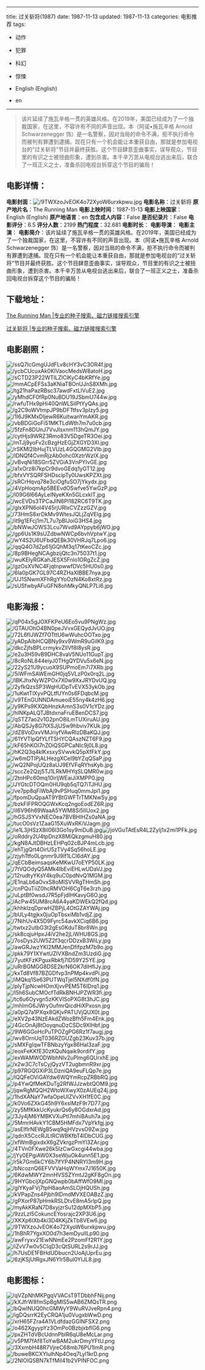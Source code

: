 
---
title: 过关斩将(1987)
date: 1987-11-13
updated: 1987-11-13
categories: 电影推荐
tags:
- 动作
- 犯罪
- 科幻
- 惊悚

- English (English)
- en
---


> 该片延续了施瓦辛格一贯的英雄风格。在2019年，美国已经成为了一个独裁国家，在这里，不容许有不同的声音出现。本（阿诺•施瓦辛格 Arnold Schwarzenegger 饰）是一名警察，因对当局的命令不满，拒不执行命令而被判有罪遭到逮捕。现在只有一个机会能让本重获自由，那就是参加电视台的“过关斩将”节目并最终获胜。这个节目肆意歪曲事实，误导观众，节目里的有识之士被扭曲形象，遭到杀害。本千辛万苦从电视台逃出来后，联合了一班正义之士，准备杀回电视台拆穿这个节目的骗局！

## **电影详情**：

**电影封面**：<img src="https://image.tmdb.org/t/p/w200/9TWXzoJvEOK4o72XyoW6urxkpwu.jpg" alt="/9TWXzoJvEOK4o72XyoW6urxkpwu.jpg" title="/9TWXzoJvEOK4o72XyoW6urxkpwu.jpg">
**电影名称**：过关斩将
**原产地片名**：The Running Man
**电影上映时间**：1987-11-13
**电影上映国家**：English (English)
**原产地语言**：en
**包含成人内容**：False
**是否纪录片**：False
**电影评分**：6.5
**评分人数**：2199
**热门程度**：32.681
**电影时长**：
**电影导演**：
**电影主演**：
**电影简介**：该片延续了施瓦辛格一贯的英雄风格。在2019年，美国已经成为了一个独裁国家，在这里，不容许有不同的声音出现。本（阿诺•施瓦辛格 Arnold Schwarzenegger 饰）是一名警察，因对当局的命令不满，拒不执行命令而被判有罪遭到逮捕。现在只有一个机会能让本重获自由，那就是参加电视台的“过关斩将”节目并最终获胜。这个节目肆意歪曲事实，误导观众，节目里的有识之士被扭曲形象，遭到杀害。本千辛万苦从电视台逃出来后，联合了一班正义之士，准备杀回电视台拆穿这个节目的骗局！

## **下载地址**：
[The Running Man |专业的种子搜索、磁力链接搜索引擎](https://movie.amd794.com:2083/?search=The%20Running%20Man&ordering=&mode=match_phrase&page_size=10&page=1)

[过关斩将 |专业的种子搜索、磁力链接搜索引擎](https://movie.amd794.com:2083/?search=%E8%BF%87%E5%85%B3%E6%96%A9%E5%B0%86&ordering=&mode=match_phrase&page_size=10&page=1)
 

## **电影剧照**：
<img src="https://image.tmdb.org/t/p/original/ssQ7IcGmgUJdFLv8cHY3vC3OR4f.jpg" alt="/ssQ7IcGmgUJdFLv8cHY3vC3OR4f.jpg" title="/ssQ7IcGmgUJdFLv8cHY3vC3OR4f.jpg"><img src="https://image.tmdb.org/t/p/original/ycbCUcuxAk0KlVaocMedsW8atoH.jpg" alt="/ycbCUcuxAk0KlVaocMedsW8atoH.jpg" title="/ycbCUcuxAk0KlVaocMedsW8atoH.jpg"><img src="https://image.tmdb.org/t/p/original/sCTD23P22WTILZlClKyC4bKRfYe.jpg" alt="/sCTD23P22WTILZlClKyC4bKRfYe.jpg" title="/sCTD23P22WTILZlClKyC4bKRfYe.jpg"><img src="https://image.tmdb.org/t/p/original/mmACpEFSs3aKNiaTBOnUJnS8XMh.jpg" alt="/mmACpEFSs3aKNiaTBOnUJnS8XMh.jpg" title="/mmACpEFSs3aKNiaTBOnUJnS8XMh.jpg"><img src="https://image.tmdb.org/t/p/original/tg21haPazRBsc37awdFxtLlVuE2.jpg" alt="/tg21haPazRBsc37awdFxtLlVuE2.jpg" title="/tg21haPazRBsc37awdFxtLlVuE2.jpg"><img src="https://image.tmdb.org/t/p/original/yMhdCF0fRp0NuBDU19JSbmU744w.jpg" alt="/yMhdCF0fRp0NuBDU19JSbmU744w.jpg" title="/yMhdCF0fRp0NuBDU19JSbmU744w.jpg"><img src="https://image.tmdb.org/t/p/original/rwfuTHx9pHi40QnWLSiIPtYyQAs.jpg" alt="/rwfuTHx9pHi40QnWLSiIPtYyQAs.jpg" title="/rwfuTHx9pHi40QnWLSiIPtYyQAs.jpg"><img src="https://image.tmdb.org/t/p/original/g2C9oWVtmpJP9bDFTtfsv3pIzy5.jpg" alt="/g2C9oWVtmpJP9bDFTtfsv3pIzy5.jpg" title="/g2C9oWVtmpJP9bDFTtfsv3pIzy5.jpg"><img src="https://image.tmdb.org/t/p/original/1I6J9KMxDIjewR6KuitwanYmAKR.jpg" alt="/1I6J9KMxDIjewR6KuitwanYmAKR.jpg" title="/1I6J9KMxDIjewR6KuitwanYmAKR.jpg"><img src="https://image.tmdb.org/t/p/original/vbBDGiGoFi51MKTLdWth7m7u0cb.jpg" alt="/vbBDGiGoFi51MKTLdWth7m7u0cb.jpg" title="/vbBDGiGoFi51MKTLdWth7m7u0cb.jpg"><img src="https://image.tmdb.org/t/p/original/5fzFn8DUnJ7VvJIsxnm113hQmJY.jpg" alt="/5fzFn8DUnJ7VvJIsxnm113hQmJY.jpg" title="/5fzFn8DUnJ7VvJIsxnm113hQmJY.jpg"><img src="https://image.tmdb.org/t/p/original/cytHjs9WRZ3Rmo83V5DgeTR3Oei.jpg" alt="/cytHjs9WRZ3Rmo83V5DgeTR3Oei.jpg" title="/cytHjs9WRZ3Rmo83V5DgeTR3Oei.jpg"><img src="https://image.tmdb.org/t/p/original/mTJj9yoFv2cBzgHzEGjZXGYD3Xl.jpg" alt="/mTJj9yoFv2cBzgHzEGjZXGYD3Xl.jpg" title="/mTJj9yoFv2cBzgHzEGjZXGYD3Xl.jpg"><img src="https://image.tmdb.org/t/p/original/rSKMl2IbHujTLVUzL4GQGMG2VIb.jpg" alt="/rSKMl2IbHujTLVUzL4GQGMG2VIb.jpg" title="/rSKMl2IbHujTLVUzL4GQGMG2VIb.jpg"><img src="https://image.tmdb.org/t/p/original/lDNQf4CvmRjzAb0ohc0XztrWzIX.jpg" alt="/lDNQf4CvmRjzAb0ohc0XztrWzIX.jpg" title="/lDNQf4CvmRjzAb0ohc0XztrWzIX.jpg"><img src="https://image.tmdb.org/t/p/original/vBvqNi18SGrr5ZVGiA3VnPYIvGE.jpg" alt="/vBvqNi18SGrr5ZVGiA3VnPYIvGE.jpg" title="/vBvqNi18SGrr5ZVGiA3VnPYIvGE.jpg"><img src="https://image.tmdb.org/t/p/original/a1xOrz8i7kpCr9dvoGEdq1yGT12.jpg" alt="/a1xOrz8i7kpCr9dvoGEdq1yGT12.jpg" title="/a1xOrz8i7kpCr9dvoGEdq1yGT12.jpg"><img src="https://image.tmdb.org/t/p/original/bfxVYSQRFSHDscipTy0UwsKPZXt.jpg" alt="/bfxVYSQRFSHDscipTy0UwsKPZXt.jpg" title="/bfxVYSQRFSHDscipTy0UwsKPZXt.jpg"><img src="https://image.tmdb.org/t/p/original/sRCrHqvq78e3ciOgfuSO7jYkydx.jpg" alt="/sRCrHqvq78e3ciOgfuSO7jYkydx.jpg" title="/sRCrHqvq78e3ciOgfuSO7jYkydx.jpg"><img src="https://image.tmdb.org/t/p/original/4VpHoqmAp5BEEvdOSwfve5YwGzP.jpg" alt="/4VpHoqmAp5BEEvdOSwfve5YwGzP.jpg" title="/4VpHoqmAp5BEEvdOSwfve5YwGzP.jpg"><img src="https://image.tmdb.org/t/p/original/l09G6I66AyLeINyeKXn5GLcxklT.jpg" alt="/l09G6I66AyLeINyeKXn5GLcxklT.jpg" title="/l09G6I66AyLeINyeKXn5GLcxklT.jpg"><img src="https://image.tmdb.org/t/p/original/wcEVDs3TPCaJlN6Pl182RC6T9TK.jpg" alt="/wcEVDs3TPCaJlN6Pl182RC6T9TK.jpg" title="/wcEVDs3TPCaJlN6Pl182RC6T9TK.jpg"><img src="https://image.tmdb.org/t/p/original/glxXPN6oI4V45rjURlxCVZzzGZV.jpg" alt="/glxXPN6oI4V45rjURlxCVZzzGZV.jpg" title="/glxXPN6oI4V45rjURlxCVZzzGZV.jpg"><img src="https://image.tmdb.org/t/p/original/73HmS8xrDkMv9WtesJQLjZqVElg.jpg" alt="/73HmS8xrDkMv9WtesJQLjZqVElg.jpg" title="/73HmS8xrDkMv9WtesJQLjZqVElg.jpg"><img src="https://image.tmdb.org/t/p/original/it9g1EFcj1m7L7u7pBIJoiG3HS4.jpg" alt="/it9g1EFcj1m7L7u7pBIJoiG3HS4.jpg" title="/it9g1EFcj1m7L7u7pBIJoiG3HS4.jpg"><img src="https://image.tmdb.org/t/p/original/bNWwJOWS3Lcu7Wvd9AYppyb6jWO.jpg" alt="/bNWwJOWS3Lcu7Wvd9AYppyb6jWO.jpg" title="/bNWwJOWS3Lcu7Wvd9AYppyb6jWO.jpg"><img src="https://image.tmdb.org/t/p/original/gp6Us1K9sUZdbwNWCp6bvhVptwY.jpg" alt="/gp6Us1K9sUZdbwNWCp6bvhVptwY.jpg" title="/gp6Us1K9sUZdbwNWCp6bvhVptwY.jpg"><img src="https://image.tmdb.org/t/p/original/wY4S2U6UFbdQEBk30VHRJq7Lpo6.jpg" alt="/wY4S2U6UFbdQEBk30VHRJq7Lpo6.jpg" title="/wY4S2U6UFbdQEBk30VHRJq7Lpo6.jpg"><img src="https://image.tmdb.org/t/p/original/qqQ4O7dZp61jGQhM3q17tKeoCZc.jpg" alt="/qqQ4O7dZp61jGQhM3q17tKeoCZc.jpg" title="/qqQ4O7dZp61jGQhM3q17tKeoCZc.jpg"><img src="https://image.tmdb.org/t/p/original/8p9BHegNCAgbzijQtc3n75037t1.jpg" alt="/8p9BHegNCAgbzijQtc3n75037t1.jpg" title="/8p9BHegNCAgbzijQtc3n75037t1.jpg"><img src="https://image.tmdb.org/t/p/original/wuKEIyRGKahJESX5Fnlo1ORgZcZ.jpg" alt="/wuKEIyRGKahJESX5Fnlo1ORgZcZ.jpg" title="/wuKEIyRGKahJESX5Fnlo1ORgZcZ.jpg"><img src="https://image.tmdb.org/t/p/original/gzOsXVNC4FjqtnpwwfDVc5HU0s0.jpg" alt="/gzOsXVNC4FjqtnpwwfDVc5HU0s0.jpg" title="/gzOsXVNC4FjqtnpwwfDVc5HU0s0.jpg"><img src="https://image.tmdb.org/t/p/original/6la0pGK7GL97C4RZHaXIBBE7nya.jpg" alt="/6la0pGK7GL97C4RZHaXIBBE7nya.jpg" title="/6la0pGK7GL97C4RZHaXIBBE7nya.jpg"><img src="https://image.tmdb.org/t/p/original/UJ1SNwmXFhRgYYoOzN4Ko8xtRz.jpg" alt="/UJ1SNwmXFhRgYYoOzN4Ko8xtRz.jpg" title="/UJ1SNwmXFhRgYYoOzN4Ko8xtRz.jpg"><img src="https://image.tmdb.org/t/p/original/sUSfwbyAFuGFN8ohMkyQNLP7Li6.jpg" alt="/sUSfwbyAFuGFN8ohMkyQNLP7Li6.jpg" title="/sUSfwbyAFuGFN8ohMkyQNLP7Li6.jpg">

## **电影海报**：
<img src="https://image.tmdb.org/t/p/original/qP04x5gJOXFKPeU6Eo5vu9PNgWz.jpg" alt="/qP04x5gJOXFKPeU6Eo5vu9PNgWz.jpg" title="/qP04x5gJOXFKPeU6Eo5vu9PNgWz.jpg"><img src="https://image.tmdb.org/t/p/original/GTAUOhO4BN0peJVvxGEQydJvUO.jpg" alt="/GTAUOhO4BN0peJVvxGEQydJvUO.jpg" title="/GTAUOhO4BN0peJVvxGEQydJvUO.jpg"><img src="https://image.tmdb.org/t/p/original/72L6fIJWZf7OTttU6wWuhcOOTxo.jpg" alt="/72L6fIJWZf7OTttU6wWuhcOOTxo.jpg" title="/72L6fIJWZf7OTttU6wWuhcOOTxo.jpg"><img src="https://image.tmdb.org/t/p/original/yADpAIbHCQBNy9xv9WmR9uGilK9.jpg" alt="/yADpAIbHCQBNy9xv9WmR9uGilK9.jpg" title="/yADpAIbHCQBNy9xv9WmR9uGilK9.jpg"><img src="https://image.tmdb.org/t/p/original/dkcZjfsBPLcrmykvZlIVf8I8ysR.jpg" alt="/dkcZjfsBPLcrmykvZlIVf8I8ysR.jpg" title="/dkcZjfsBPLcrmykvZlIVf8I8ysR.jpg"><img src="https://image.tmdb.org/t/p/original/e2u3H59vB9DHC8vaV5NUo11GupT.jpg" alt="/e2u3H59vB9DHC8vaV5NUo11GupT.jpg" title="/e2u3H59vB9DHC8vaV5NUo11GupT.jpg"><img src="https://image.tmdb.org/t/p/original/8cRoNL844eiyJ0THgQYDVu5x6eN.jpg" alt="/8cRoNL844eiyJ0THgQYDVu5x6eN.jpg" title="/8cRoNL844eiyJ0THgQYDVu5x6eN.jpg"><img src="https://image.tmdb.org/t/p/original/22yS21U9ycuoX9SUPmoEm7i7XRb.jpg" alt="/22yS21U9ycuoX9SUPmoEm7i7XRb.jpg" title="/22yS21U9ycuoX9SUPmoEm7i7XRb.jpg"><img src="https://image.tmdb.org/t/p/original/5iWFmSAWEmGH0jq5VLzP0x0rq2L.jpg" alt="/5iWFmSAWEmGH0jq5VLzP0x0rq2L.jpg" title="/5iWFmSAWEmGH0jq5VLzP0x0rq2L.jpg"><img src="https://image.tmdb.org/t/p/original/lBKJhxNyWZPOx7X0w9XxJRYDvUQ.jpg" alt="/lBKJhxNyWZPOx7X0w9XxJRYDvUQ.jpg" title="/lBKJhxNyWZPOx7X0w9XxJRYDvUQ.jpg"><img src="https://image.tmdb.org/t/p/original/2yfkQzsSP3WqHUDpTvEVX53ykOb.jpg" alt="/2yfkQzsSP3WqHUDpTvEVX53ykOb.jpg" title="/2yfkQzsSP3WqHUDpTvEVX53ykOb.jpg"><img src="https://image.tmdb.org/t/p/original/1uKwtTlXyvPQLtfUYn0s6FDqbcM.jpg" alt="/1uKwtTlXyvPQLtfUYn0s6FDqbcM.jpg" title="/1uKwtTlXyvPQLtfUYn0s6FDqbcM.jpg"><img src="https://image.tmdb.org/t/p/original/v9TEnGUNNDAmueoiE55ny4k4zH6.jpg" alt="/v9TEnGUNNDAmueoiE55ny4k4zH6.jpg" title="/v9TEnGUNNDAmueoiE55ny4k4zH6.jpg"><img src="https://image.tmdb.org/t/p/original/y9KPs9KXQbHnzkAmnS3s0V1cYDz.jpg" alt="/y9KPs9KXQbHnzkAmnS3s0V1cYDz.jpg" title="/y9KPs9KXQbHnzkAmnS3s0V1cYDz.jpg"><img src="https://image.tmdb.org/t/p/original/hINKpALQTJBtdxnaFruEBenDCS7.jpg" alt="/hINKpALQTJBtdxnaFruEBenDCS7.jpg" title="/hINKpALQTJBtdxnaFruEBenDCS7.jpg"><img src="https://image.tmdb.org/t/p/original/qSTZ7ao2v1G2pnO8iLmTUXiruAU.jpg" alt="/qSTZ7ao2v1G2pnO8iLmTUXiruAU.jpg" title="/qSTZ7ao2v1G2pnO8iLmTUXiruAU.jpg"><img src="https://image.tmdb.org/t/p/original/AbQSJy8G7tXSJjUSw9hbviv7KUk.jpg" alt="/AbQSJy8G7tXSJjUSw9hbviv7KUk.jpg" title="/AbQSJy8G7tXSJjUSw9hbviv7KUk.jpg"><img src="https://image.tmdb.org/t/p/original/dZ8VoDxvVMJriyfVAwRIzDBaKQJ.jpg" alt="/dZ8VoDxvVMJriyfVAwRIzDBaKQJ.jpg" title="/dZ8VoDxvVMJriyfVAwRIzDBaKQJ.jpg"><img src="https://image.tmdb.org/t/p/original/61YVTIpQfYLfTSHYCQAszNZT6F9.jpg" alt="/61YVTIpQfYLfTSHYCQAszNZT6F9.jpg" title="/61YVTIpQfYLfTSHYCQAszNZT6F9.jpg"><img src="https://image.tmdb.org/t/p/original/kF65hKOI7nZOiQSGPCaNIc9j0L8.jpg" alt="/kF65hKOI7nZOiQSGPCaNIc9j0L8.jpg" title="/kF65hKOI7nZOiQSGPCaNIc9j0L8.jpg"><img src="https://image.tmdb.org/t/p/original/hK2Q3q4klKxsxySVwvkQ5pXfFkY.jpg" alt="/hK2Q3q4klKxsxySVwvkQ5pXfFkY.jpg" title="/hK2Q3q4klKxsxySVwvkQ5pXfFkY.jpg"><img src="https://image.tmdb.org/t/p/original/w6mDTIPjALHezgXCeI9bYZqQSaP.jpg" alt="/w6mDTIPjALHezgXCeI9bYZqQSaP.jpg" title="/w6mDTIPjALHezgXCeI9bYZqQSaP.jpg"><img src="https://image.tmdb.org/t/p/original/wQ2NPojUQz8aUJ9EfVFqRYhsKyb.jpg" alt="/wQ2NPojUQz8aUJ9EfVFqRYhsKyb.jpg" title="/wQ2NPojUQz8aUJ9EfVFqRYhsKyb.jpg"><img src="https://image.tmdb.org/t/p/original/sccZe2Qzj5TJ1LRkMHYqSLQMR0w.jpg" alt="/sccZe2Qzj5TJ1LRkMHYqSLQMR0w.jpg" title="/sccZe2Qzj5TJ1LRkMHYqSLQMR0w.jpg"><img src="https://image.tmdb.org/t/p/original/2tnHPc60mq10irljWEaiJiXMPP0.jpg" alt="/2tnHPc60mq10irljWEaiJiXMPP0.jpg" title="/2tnHPc60mq10irljWEaiJiXMPP0.jpg"><img src="https://image.tmdb.org/t/p/original/JYGtcDTOQm0HU9qb5qTQ7iTJHU.jpg" alt="/JYGtcDTOQm0HU9qb5qTQ7iTJHU.jpg" title="/JYGtcDTOQm0HU9qb5qTQ7iTJHU.jpg"><img src="https://image.tmdb.org/t/p/original/ve7pp8qFiWbAj9vPSHuq0mmJpi1.jpg" alt="/ve7pp8qFiWbAj9vPSHuq0mmJpi1.jpg" title="/ve7pp8qFiWbAj9vPSHuq0mmJpi1.jpg"><img src="https://image.tmdb.org/t/p/original/fpomDuQpaAT9YBtGWFTrTMKNwSy.jpg" alt="/fpomDuQpaAT9YBtGWFTrTMKNwSy.jpg" title="/fpomDuQpaAT9YBtGWFTrTMKNwSy.jpg"><img src="https://image.tmdb.org/t/p/original/bzkFlFPROQGWxKcq2ngoEodEZ6R.jpg" alt="/bzkFlFPROQGWxKcq2ngoEodEZ6R.jpg" title="/bzkFlFPROQGWxKcq2ngoEodEZ6R.jpg"><img src="https://image.tmdb.org/t/p/original/iI6V96h69WaaA5YWM8Si5IIUox2.jpg" alt="/iI6V96h69WaaA5YWM8Si5IIUox2.jpg" title="/iI6V96h69WaaA5YWM8Si5IIUox2.jpg"><img src="https://image.tmdb.org/t/p/original/hGSJSYVxNEC0ea7BVBHlHZs0aNA.jpg" alt="/hGSJSYVxNEC0ea7BVBHlHZs0aNA.jpg" title="/hGSJSYVxNEC0ea7BVBHlHZs0aNA.jpg"><img src="https://image.tmdb.org/t/p/original/tucO0sVz1ZaaG15XuWxRKiVJagm.jpg" alt="/tucO0sVz1ZaaG15XuWxRKiVJagm.jpg" title="/tucO0sVz1ZaaG15XuWxRKiVJagm.jpg"><img src="https://image.tmdb.org/t/p/original/ie1L3jHSzX8il06l3Go1sy9mDuB.jpg" alt="/ie1L3jHSzX8il06l3Go1sy9mDuB.jpg" title="/ie1L3jHSzX8il06l3Go1sy9mDuB.jpg"><img src="https://image.tmdb.org/t/p/original/joVGuTAtEsR4L2Zylj1x2mi1PFk.jpg" alt="/joVGuTAtEsR4L2Zylj1x2mi1PFk.jpg" title="/joVGuTAtEsR4L2Zylj1x2mi1PFk.jpg"><img src="https://image.tmdb.org/t/p/original/oRddry2U4tpDnzX8MiQkzgmuH80.jpg" alt="/oRddry2U4tpDnzX8MiQkzgmuH80.jpg" title="/oRddry2U4tpDnzX8MiQkzgmuH80.jpg"><img src="https://image.tmdb.org/t/p/original/kgN8AJtDBHzLEHPq02cBJP4mLcb.jpg" alt="/kgN8AJtDBHzLEHPq02cBJP4mLcb.jpg" title="/kgN8AJtDBHzLEHPq02cBJP4mLcb.jpg"><img src="https://image.tmdb.org/t/p/original/ehTjgQrt4OirU5zTVy4Sq56hoLE.jpg" alt="/ehTjgQrt4OirU5zTVy4Sq56hoLE.jpg" title="/ehTjgQrt4OirU5zTVy4Sq56hoLE.jpg"><img src="https://image.tmdb.org/t/p/original/zjyhTtfo0Lgnmr9J9If1LCl6dAY.jpg" alt="/zjyhTtfo0Lgnmr9J9If1LCl6dAY.jpg" title="/zjyhTtfo0Lgnmr9J9If1LCl6dAY.jpg"><img src="https://image.tmdb.org/t/p/original/qECbBeimsaqsKeMKwU7oEYP50LK.jpg" alt="/qECbBeimsaqsKeMKwU7oEYP50LK.jpg" title="/qECbBeimsaqsKeMKwU7oEYP50LK.jpg"><img src="https://image.tmdb.org/t/p/original/7tVQOdyQ5AMk4IbEviEHLwUDaVJ.jpg" alt="/7tVQOdyQ5AMk4IbEviEHLwUDaVJ.jpg" title="/7tVQOdyQ5AMk4IbEviEHLwUDaVJ.jpg"><img src="https://image.tmdb.org/t/p/original/12rudtyYKsY4kq9uC0pdNvQ1MGM.jpg" alt="/12rudtyYKsY4kq9uC0pdNvQ1MGM.jpg" title="/12rudtyYKsY4kq9uC0pdNvQ1MGM.jpg"><img src="https://image.tmdb.org/t/p/original/E1naLb6aOvxS8oMISVVRgTHmSh.jpg" alt="/E1naLb6aOvxS8oMISVVRgTHmSh.jpg" title="/E1naLb6aOvxS8oMISVVRgTHmSh.jpg"><img src="https://image.tmdb.org/t/p/original/cnPQuTiiZ0hcRMVOH6CgT6e3rzh.jpg" alt="/cnPQuTiiZ0hcRMVOH6CgT6e3rzh.jpg" title="/cnPQuTiiZ0hcRMVOH6CgT6e3rzh.jpg"><img src="https://image.tmdb.org/t/p/original/uLptBf0wsdJ7R5pFjdIHKavyG6O.jpg" alt="/uLptBf0wsdJ7R5pFjdIHKavyG6O.jpg" title="/uLptBf0wsdJ7R5pFjdIHKavyG6O.jpg"><img src="https://image.tmdb.org/t/p/original/AcPw45UM8rcA6A4yaKDWEkQ2fQd.jpg" alt="/AcPw45UM8rcA6A4yaKDWEkQ2fQd.jpg" title="/AcPw45UM8rcA6A4yaKDWEkQ2fQd.jpg"><img src="https://image.tmdb.org/t/p/original/khhkIzqDprwHZBPjL4OtGZAYWAj.jpg" alt="/khhkIzqDprwHZBPjL4OtGZAYWAj.jpg" title="/khhkIzqDprwHZBPjL4OtGZAYWAj.jpg"><img src="https://image.tmdb.org/t/p/original/bULy4tgjkx0juOpTbsxiMb1vdjZ.jpg" alt="/bULy4tgjkx0juOpTbsxiMb1vdjZ.jpg" title="/bULy4tgjkx0juOpTbsxiMb1vdjZ.jpg"><img src="https://image.tmdb.org/t/p/original/7NihUv4X5D9Fyrc54avkXCiq6B6.jpg" alt="/7NihUv4X5D9Fyrc54avkXCiq6B6.jpg" title="/7NihUv4X5D9Fyrc54avkXCiq6B6.jpg"><img src="https://image.tmdb.org/t/p/original/twtxz2utbG3t2gEs0KduT8br8Wn.jpg" alt="/twtxz2utbG3t2gEs0KduT8br8Wn.jpg" title="/twtxz2utbG3t2gEs0KduT8br8Wn.jpg"><img src="https://image.tmdb.org/t/p/original/sk8cqjuHpxJ4iV2he2jLiWHU8GS.jpg" alt="/sk8cqjuHpxJ4iV2he2jLiWHU8GS.jpg" title="/sk8cqjuHpxJ4iV2he2jLiWHU8GS.jpg"><img src="https://image.tmdb.org/t/p/original/7osDys2UW5Z2f3qcrDDzxB3WiLy.jpg" alt="/7osDys2UW5Z2f3qcrDDzxB3WiLy.jpg" title="/7osDys2UW5Z2f3qcrDDzxB3WiLy.jpg"><img src="https://image.tmdb.org/t/p/original/awGRJwzYKI2MMJenDfifpzM7b9o.jpg" alt="/awGRJwzYKI2MMJenDfifpzM7b9o.jpg" title="/awGRJwzYKI2MMJenDfifpzM7b9o.jpg"><img src="https://image.tmdb.org/t/p/original/pkk79Y1XYwtUZIVXBndZm3UzdiG.jpg" alt="/pkk79Y1XYwtUZIVXBndZm3UzdiG.jpg" title="/pkk79Y1XYwtUZIVXBndZm3UzdiG.jpg"><img src="https://image.tmdb.org/t/p/original/7yutKFzKPguxRbkfj7ID59Y25YE.jpg" alt="/7yutKFzKPguxRbkfj7ID59Y25YE.jpg" title="/7yutKFzKPguxRbkfj7ID59Y25YE.jpg"><img src="https://image.tmdb.org/t/p/original/uRrBGMGG8DSE2krN6OK7dIHflJy.jpg" alt="/uRrBGMGG8DSE2krN6OK7dIHflJy.jpg" title="/uRrBGMGG8DSE2krN6OK7dIHflJy.jpg"><img src="https://image.tmdb.org/t/p/original/kxTd8Vf87BZGDfvp3nPMp4kvdPi.jpg" alt="/kxTd8Vf87BZGDfvp3nPMp4kvdPi.jpg" title="/kxTd8Vf87BZGDfvp3nPMp4kvdPi.jpg"><img src="https://image.tmdb.org/t/p/original/iMQkq1Se63PUTWqTjel5NXdf0fN.jpg" alt="/iMQkq1Se63PUTWqTjel5NXdf0fN.jpg" title="/iMQkq1Se63PUTWqTjel5NXdf0fN.jpg"><img src="https://image.tmdb.org/t/p/original/pIyTjpNcwHOmXjvvPEM5T6IDrq1.jpg" alt="/pIyTjpNcwHOmXjvvPEM5T6IDrq1.jpg" title="/pIyTjpNcwHOmXjvvPEM5T6IDrq1.jpg"><img src="https://image.tmdb.org/t/p/original/l5h6SubCMOcfTdRkBNHJPZWR3fi.jpg" alt="/l5h6SubCMOcfTdRkBNHJPZWR3fi.jpg" title="/l5h6SubCMOcfTdRkBNHJPZWR3fi.jpg"><img src="https://image.tmdb.org/t/p/original/tc6u6Oyvgn5zKKVISoPXG8t3hJC.jpg" alt="/tc6u6Oyvgn5zKKVISoPXG8t3hJC.jpg" title="/tc6u6Oyvgn5zKKVISoPXG8t3hJC.jpg"><img src="https://image.tmdb.org/t/p/original/mhImG6JWryOufmrQicdHiXPxosn.jpg" alt="/mhImG6JWryOufmrQicdHiXPxosn.jpg" title="/mhImG6JWryOufmrQicdHiXPxosn.jpg"><img src="https://image.tmdb.org/t/p/original/a0pQ7a1PXqx8QKjvPATUVjQUX0t.jpg" alt="/a0pQ7a1PXqx8QKjvPATUVjQUX0t.jpg" title="/a0pQ7a1PXqx8QKjvPATUVjQUX0t.jpg"><img src="https://image.tmdb.org/t/p/original/eXV2p43NzEAkdZWozBfh5Fm4Enk.jpg" alt="/eXV2p43NzEAkdZWozBfh5Fm4Enk.jpg" title="/eXV2p43NzEAkdZWozBfh5Fm4Enk.jpg"><img src="https://image.tmdb.org/t/p/original/4GcOnAj8tOoyqnuDzCSDc9XlHbf.jpg" alt="/4GcOnAj8tOoyqnuDzCSDc9XlHbf.jpg" title="/4GcOnAj8tOoyqnuDzCSDc9XlHbf.jpg"><img src="https://image.tmdb.org/t/p/original/9W6GGoHcPuTPOZgPG6Rz1f7augj.jpg" alt="/9W6GGoHcPuTPOZgPG6Rz1f7augj.jpg" title="/9W6GGoHcPuTPOZgPG6Rz1f7augj.jpg"><img src="https://image.tmdb.org/t/p/original/wv8OrnUqT036RZGUZgb23Kuv37b.jpg" alt="/wv8OrnUqT036RZGUZgb23Kuv37b.jpg" title="/wv8OrnUqT036RZGUZgb23Kuv37b.jpg"><img src="https://image.tmdb.org/t/p/original/sMXFgIqwTFBNbzyYgx86HaI3zaF.jpg" alt="/sMXFgIqwTFBNbzyYgx86HaI3zaF.jpg" title="/sMXFgIqwTFBNbzyYgx86HaI3zaF.jpg"><img src="https://image.tmdb.org/t/p/original/eoxFeKKfE30zKQuNqaik9ordifY.jpg" alt="/eoxFeKKfE30zKQuNqaik9ordifY.jpg" title="/eoxFeKKfE30zKQuNqaik9ordifY.jpg"><img src="https://image.tmdb.org/t/p/original/exWAMWODWbhNlv2uPlmg6QUrxhE.jpg" alt="/exWAMWODWbhNlv2uPlmg6QUrxhE.jpg" title="/exWAMWODWbhNlv2uPlmg6QUrxhE.jpg"><img src="https://image.tmdb.org/t/p/original/x2w3C7cTsCyjQyzVT2ugbmnR9xr.jpg" alt="/x2w3C7cTsCyjQyzVT2ugbmnR9xr.jpg" title="/x2w3C7cTsCyjQyzVT2ugbmnR9xr.jpg"><img src="https://image.tmdb.org/t/p/original/p97RGQGXiP3LDzniQA9euFLQp7e.jpg" alt="/p97RGQGXiP3LDzniQA9euFLQp7e.jpg" title="/p97RGQGXiP3LDzniQA9euFLQp7e.jpg"><img src="https://image.tmdb.org/t/p/original/lQQFeOViGAYdw6WQYmRcpZRBbRQ.jpg" alt="/lQQFeOViGAYdw6WQYmRcpZRBbRQ.jpg" title="/lQQFeOViGAYdw6WQYmRcpZRBbRQ.jpg"><img src="https://image.tmdb.org/t/p/original/p4YwQfMeKDuTg2RfWJJzwbtQOM9.jpg" alt="/p4YwQfMeKDuTg2RfWJJzwbtQOM9.jpg" title="/p4YwQfMeKDuTg2RfWJJzwbtQOM9.jpg"><img src="https://image.tmdb.org/t/p/original/jqwRgMQQH2WtoWXwyX0zAUEq24j.jpg" alt="/jqwRgMQQH2WtoWXwyX0zAUEq24j.jpg" title="/jqwRgMQQH2WtoWXwyX0zAUEq24j.jpg"><img src="https://image.tmdb.org/t/p/original/1hdXANaY7wfaOpeUIZVvXH1fE0C.jpg" alt="/1hdXANaY7wfaOpeUIZVvXH1fE0C.jpg" title="/1hdXANaY7wfaOpeUIZVvXH1fE0C.jpg"><img src="https://image.tmdb.org/t/p/original/k0Vo6ZXkG45h9Y6xslMzF9r7D77.jpg" alt="/k0Vo6ZXkG45h9Y6xslMzF9r7D77.jpg" title="/k0Vo6ZXkG45h9Y6xslMzF9r7D77.jpg"><img src="https://image.tmdb.org/t/p/original/zy5MfKkkUcKyukrQs6y8OGdxrAd.jpg" alt="/zy5MfKkkUcKyukrQs6y8OGdxrAd.jpg" title="/zy5MfKkkUcKyukrQs6y8OGdxrAd.jpg"><img src="https://image.tmdb.org/t/p/original/3Jy4jM6YMBKVXuPtI7mhiBAuh7a.jpg" alt="/3Jy4jM6YMBKVXuPtI7mhiBAuh7a.jpg" title="/3Jy4jM6YMBKVXuPtI7mhiBAuh7a.jpg"><img src="https://image.tmdb.org/t/p/original/5MmrHAvkY1CBM5HMFdx7VpYkfgj.jpg" alt="/5MmrHAvkY1CBM5HMFdx7VpYkfgj.jpg" title="/5MmrHAvkY1CBM5HMFdx7VpYkfgj.jpg"><img src="https://image.tmdb.org/t/p/original/asEIflrNEWgB5wq9qjHVzvsO9Zw.jpg" alt="/asEIflrNEWgB5wq9qjHVzvsO9Zw.jpg" title="/asEIflrNEWgB5wq9qjHVzvsO9Zw.jpg"><img src="https://image.tmdb.org/t/p/original/qdnX5CccRJLtRCWBKfbT4lDbCUG.jpg" alt="/qdnX5CccRJLtRCWBKfbT4lDbCUG.jpg" title="/qdnX5CccRJLtRCWBKfbT4lDbCUG.jpg"><img src="https://image.tmdb.org/t/p/original/xfWmBgixdxX6gZVkrgzPmYl3ZAr.jpg" alt="/xfWmBgixdxX6gZVkrgzPmYl3ZAr.jpg" title="/xfWmBgixdxX6gZVkrgzPmYl3ZAr.jpg"><img src="https://image.tmdb.org/t/p/original/4TVn0FXwe26k5IzCwGxcgi44wba.jpg" alt="/4TVn0FXwe26k5IzCwGxcgi44wba.jpg" title="/4TVn0FXwe26k5IzCwGxcgi44wba.jpg"><img src="https://image.tmdb.org/t/p/original/jYy0EPgiAW0X3seWjuOk4unn5E1.jpg" alt="/jYy0EPgiAW0X3seWjuOk4unn5E1.jpg" title="/jYy0EPgiAW0X3seWjuOk4unn5E1.jpg"><img src="https://image.tmdb.org/t/p/original/r5k7Gm6kCY6b7lfYP4NNRYI3m9H.jpg" alt="/r5k7Gm6kCY6b7lfYP4NNRYI3m9H.jpg" title="/r5k7Gm6kCY6b7lfYP4NNRYI3m9H.jpg"><img src="https://image.tmdb.org/t/p/original/bNcoznQ6EFVVVaHqWYmx7J1650K.jpg" alt="/bNcoznQ6EFVVVaHqWYmx7J1650K.jpg" title="/bNcoznQ6EFVVVaHqWYmx7J1650K.jpg"><img src="https://image.tmdb.org/t/p/original/6KdwMWY2mnHVSSZYmtJ2gKF8gOn.jpg" alt="/6KdwMWY2mnHVSSZYmtJ2gKF8gOn.jpg" title="/6KdwMWY2mnHVSSZYmtJ2gKF8gOn.jpg"><img src="https://image.tmdb.org/t/p/original/9HYGbcijXpGNQwpb0bAffWfO9MI.jpg" alt="/9HYGbcijXpGNQwpb0bAffWfO9MI.jpg" title="/9HYGbcijXpGNQwpb0bAffWfO9MI.jpg"><img src="https://image.tmdb.org/t/p/original/glYKyaFVj7tpH8aoAmSLOjHQUSh.jpg" alt="/glYKyaFVj7tpH8aoAmSLOjHQUSh.jpg" title="/glYKyaFVj7tpH8aoAmSLOjHQUSh.jpg"><img src="https://image.tmdb.org/t/p/original/kVPapZns4Pjbh9lDmdMVXEOABzZ.jpg" alt="/kVPapZns4Pjbh9lDmdMVXEOABzZ.jpg" title="/kVPapZns4Pjbh9lDmdMVXEOABzZ.jpg"><img src="https://image.tmdb.org/t/p/original/gPXorP87pHmkRSLDtvE8mA5rlpQ.jpg" alt="/gPXorP87pHmkRSLDtvE8mA5rlpQ.jpg" title="/gPXorP87pHmkRSLDtvE8mA5rlpQ.jpg"><img src="https://image.tmdb.org/t/p/original/myAkKRaN7D8xyjzrSu12dpMXbP5.jpg" alt="/myAkKRaN7D8xyjzrSu12dpMXbP5.jpg" title="/myAkKRaN7D8xyjzrSu12dpMXbP5.jpg"><img src="https://image.tmdb.org/t/p/original/9zzLzI5CokuncEYosrajc2XP3U6.jpg" alt="/9zzLzI5CokuncEYosrajc2XP3U6.jpg" title="/9zzLzI5CokuncEYosrajc2XP3U6.jpg"><img src="https://image.tmdb.org/t/p/original/XKXp6IXb4ki3D4KKjZkTb8VEw6.jpg" alt="/XKXp6IXb4ki3D4KKjZkTb8VEw6.jpg" title="/XKXp6IXb4ki3D4KKjZkTb8VEw6.jpg"><img src="https://image.tmdb.org/t/p/original/9TWXzoJvEOK4o72XyoW6urxkpwu.jpg" alt="/9TWXzoJvEOK4o72XyoW6urxkpwu.jpg" title="/9TWXzoJvEOK4o72XyoW6urxkpwu.jpg"><img src="https://image.tmdb.org/t/p/original/1hBhR7YgxXO0d7h3emDyulILp90.jpg" alt="/1hBhR7YgxXO0d7h3emDyulILp90.jpg" title="/1hBhR7YgxXO0d7h3emDyulILp90.jpg"><img src="https://image.tmdb.org/t/p/original/awFryxv21EwNNmEe2PzomFf2R1Y.jpg" alt="/awFryxv21EwNNmEe2PzomFf2R1Y.jpg" title="/awFryxv21EwNNmEe2PzomFf2R1Y.jpg"><img src="https://image.tmdb.org/t/p/original/iZvV7w0v5CIqD3cQtSURL2s9rJJ.jpg" alt="/iZvV7w0v5CIqD3cQtSURL2s9rJJ.jpg" title="/iZvV7w0v5CIqD3cQtSURL2s9rJJ.jpg"><img src="https://image.tmdb.org/t/p/original/h7UsDE1FBHdUDbucn2UoAjUprEu.jpg" alt="/h7UsDE1FBHdUDbucn2UoAjUprEu.jpg" title="/h7UsDE1FBHdUDbucn2UoAjUprEu.jpg"><img src="https://image.tmdb.org/t/p/original/6zjKSjUtRgxJN6YIr5Bul0YIJL8.jpg" alt="/6zjKSjUtRgxJN6YIr5Bul0YIJL8.jpg" title="/6zjKSjUtRgxJN6YIr5Bul0YIJL8.jpg">

## **电影图标**：
<img src="https://image.tmdb.org/t/p/original/qVZpNhMKPgqVVACsT9TDbbhFNij.png" alt="/qVZpNhMKPgqVVACsT9TDbbhFNij.png" title="/qVZpNhMKPgqVVACsT9TDbbhFNij.png"><img src="https://image.tmdb.org/t/p/original/kXJfrW8fmSpBgMIS5wAB6ZMQsTR.png" alt="/kXJfrW8fmSpBgMIS5wAB6ZMQsTR.png" title="/kXJfrW8fmSpBgMIS5wAB6ZMQsTR.png"><img src="https://image.tmdb.org/t/p/original/bQwlNUQ0hcGMWyY9WuRVJveRpn4.png" alt="/bQwlNUQ0hcGMWyY9WuRVJveRpn4.png" title="/bQwlNUQ0hcGMWyY9WuRVJveRpn4.png"><img src="https://image.tmdb.org/t/p/original/igDQsrrK2EyCRQA1ju0VugxbWwD.png" alt="/igDQsrrK2EyCRQA1ju0VugxbWwD.png" title="/igDQsrrK2EyCRQA1ju0VugxbWwD.png"><img src="https://image.tmdb.org/t/p/original/xrH65FZra4A1VLdfdazGGINFSX2.png" alt="/xrH65FZra4A1VLdfdazGGINFSX2.png" title="/xrH65FZra4A1VLdfdazGGINFSX2.png"><img src="https://image.tmdb.org/t/p/original/o462XgyypYz3OmPo0BzbjxbflG6.png" alt="/o462XgyypYz3OmPo0BzbjxbflG6.png" title="/o462XgyypYz3OmPo0BzbjxbflG6.png"><img src="https://image.tmdb.org/t/p/original/pxZHTdVBcUdnnPblR6qU8eMcLar.png" alt="/pxZHTdVBcUdnnPblR6qU8eMcLar.png" title="/pxZHTdVBcUdnnPblR6qU8eMcLar.png"><img src="https://image.tmdb.org/t/p/original/v5PM7fAf8ToYwBAM2ukrDmyYFtU.png" alt="/v5PM7fAf8ToYwBAM2ukrDmyYFtU.png" title="/v5PM7fAf8ToYwBAM2ukrDmyYFtU.png"><img src="https://image.tmdb.org/t/p/original/3XxmbH48R7VjreC68mb76PU1lmR.png" alt="/3XxmbH48R7VjreC68mb76PU1lmR.png" title="/3XxmbH48R7VjreC68mb76PU1lmR.png"><img src="https://image.tmdb.org/t/p/original/buweBKCXYlulhNp4Oeq7Lyl1krD.png" alt="/buweBKCXYlulhNp4Oeq7Lyl1krD.png" title="/buweBKCXYlulhNp4Oeq7Lyl1krD.png"><img src="https://image.tmdb.org/t/p/original/2NlOlQSBN7kTfMiI41b2VPINFOC.png" alt="/2NlOlQSBN7kTfMiI41b2VPINFOC.png" title="/2NlOlQSBN7kTfMiI41b2VPINFOC.png">

